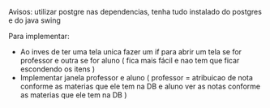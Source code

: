 Avisos: utilizar postgre nas dependencias, tenha tudo instalado do postgres e do java swing

Para implementar:
- Ao inves de ter uma tela unica fazer um if para abrir um tela se for professor e outra se for aluno ( fica mais fácil e nao tem que ficar escondendo os itens )
- Implementar janela professor e aluno ( professor = atribuicao de nota conforme as materias que ele tem na DB e aluno ver as notas conforme as materias que ele tem na DB )
